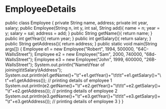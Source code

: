 # EmployeeDetails
public class Employee {
		 private String name, address;
		  private int year, salary;
		  public Employee(String n, int y, int sal, String add){
		    name = n;
		    year = y;
		    salary = sal;
		    address = add;
		  }
		  public String getName(){
		    return name;
		  }
		  public int getYear(){
		    return year;
		  }
		  public int getSalary(){
		    return salary;
		  }
		  public String getAddress(){
		    return address;
	}
		  public static void main(String args[]) {
				    Employee e1 = new Employee("Robert", 1994, 500000, "64C- WallsStreet");
				    Employee e2 = new Employee("Sam", 2000, 740000, "68d- WallsStreet");
				    Employee e3 = new Employee("John", 1999, 600000, "26B- WallsStreet");
				    System.out.println("Name\tYear of joining\t\tSalary\tAddress");
				    System.out.println(e1.getName()+"\t"+e1.getYear()+"\t\t\t"+e1.getSalary()+"\t"+e1.getAddress());  // printing details of employee 1
				    System.out.println(e2.getName()+"\t"+e2.getYear()+"\t\t\t"+e2.getSalary()+"\t"+e2.getAddress());  // printing details of employee 2
				    System.out.println(e3.getName()+"\t"+e3.getYear()+"\t\t\t"+e3.getSalary()+"\t"+e3.getAddress());  // printing details of employee 3
				  }
}
